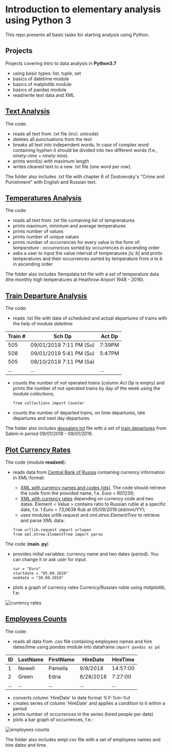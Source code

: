 # Introduction to elementary analysis using Python 3

This repo presents all basic tasks for starting analysis using Python.

## Projects

Projects covering intro to data analysis in **Python3.7**
- using basic types: list, tuple, set
- basics of datetime module
- basics of matplotlib module
- basics of pandas module
- read/write text data and XML

## [Text Analysis](https://github.com/LSIND/intro-to-python3-analysis/tree/master/TextAnalysis)

The code:
 - reads all text from .txt file (incl. unicode) 
 - deletes all punctuations from the text
 - breaks all text into independent words. In case of complex word containing hyphen it should be divided into two different words (f.e., *ninety-nine = ninety nine*).
 - prints word(s) with maximum length
 - writes cleaned text to a new .txt file (one word per row).

The folder also includes .txt file with chapter 6 of Dostoevsky's "Crime and Punishment" with English and Russian text.

## [Temperatures Analysis](https://github.com/LSIND/intro-to-python3-analysis/tree/master/TemperaturesAnalysis)

The code:
 - reads all text from .txt file containing list of tempreratures
 - prints maximum, minimum and average temperatures
 - prints number of values
 - prints number of unique values
 - prints number of occurrences for every value in the form of: *temperature : occurrences* sorted by occurrences in ascending order
 - asks a user to input the value interval of temperatures *[a; b]* and prints temperatures and their occurrences sorted by temperature from *a* to *b* in ascending order

The folder also includes 1tempdata.txt file with a set of temperature data (the monthly high temperatures at Heathrow Airport 1948 - 2016).

## [Train Departure Analysis](https://github.com/LSIND/intro-to-python3-analysis/tree/master/TrainDepAnalysis)
The code:
- reads .txt file with data of scheduled and actual departures of trains with the help of module *datetime*

| Train # | Sch Dp                    | Act Dp |
|---------|---------------------------|--------|
| 505     | 09/01/2019 7:11   PM (Su) | 7:39PM |
| 508     | 09/01/2019   5:41 PM (Su) | 5:47PM |
| 505     | 08/10/2019 7:11   PM (Sa) |        |
| ...     | ...                       | ...    |

- counts the number of not operated trains (column *Act Dp* is empty) and prints the number of not operated trains by day of the week using the module *collections*;

   `from collections import Counter`
- counts the number of departed trains, on time departures, late departures and next day departures.

The folder also includes [depsalem.txt](https://github.com/LSIND/intro-to-python3-analysis/blob/master/TrainDepAnalysis/depsalem.txt) file with a set of [train departures](https://juckins.net/amtrak_status/archive/html/history.php) from Salem in period 09/01/2018 - 09/01/2019.

## [Plot Currency Rates](https://github.com/LSIND/intro-to-python3-analysis/tree/master/PlotCurrencyRates "PlotCurrencyRates")
The code (module **readxml**):
 - reads data from [Central Bank of Russia](http://www.cbr.ru/development/SXML/) containing currency information in XML-format:
    * [XML with currency names and codes (ids)](http://www.cbr.ru/scripts/XML_val.asp?d=0). The code should retrieve the code from the provided name, f.e. Euro = R01239;
    * [XML with currency rates](http://www.cbr.ru/scripts/XML_dynamic.asp?date_req1=05/09/2019&date_req2=30/09/2019&VAL_NM_RQ=R01239) depending on currency code and two dates. Element < Value >  contains ratio to Russian ruble at a specific date, f.e. 1 Euro = 73,0638 Rub at 05/09/2019 (dd/mm/YY);
    * uses modules *urllib.request* and *xml.etree.ElementTree* to retrieve and parse XML data:
    
     `from urllib.request import urlopen`    
     `from xml.etree.ElementTree import parse`
    
The code (**main. py**)
- provides initial variables: currency name and two dates (period). You can change it or ask user for input.

     `cur = "Euro"`    
     `startdate = "05.09.2019"`    
     `enddate = "30.09.2019"`
- plots a graph of currency rates Currency/Russian ruble using *matplotlib*, f.e:

![currency rates](https://www.dropbox.com/s/zplryx10b7o7iqr/plotemplcount.PNG?dl=1)

## [Employees Counts](https://github.com/LSIND/intro-to-python3-analysis/tree/master/EmployeesCounts)

The code:
 - reads all data from .csv file containing employees names and hire dates/time using *pandas* module into dataframe
     `import pandas as pd`
    
| ID  | LastName | FirstName | HireDate  | HireTime |
|-----|----------|-----------|-----------|----------|
| 1   | Newell   | Pamella   | 9/9/2018  | 14:57:00 |
| 2   | Green    | Edna      | 8/28/2018 | 7:27:00  |
| ... | ...      |  ...      | ...       | ...      |

 - converts column 'HireDate' to date format *%Y-%m-%d*
 - creates series of column 'HireDate' and applies a condition to it within a period
 - prints number of occurrences in the series (hired people per date)
 - plots a bar graph of occurrences, f.e.:
 
![employees counts](https://ucc29a7063055539a0b61a845bb8.previews.dropboxusercontent.com/p/thumb/AAmtsPW3ngpx0jmaVSf-TAdEX_W5GgyJavvIf6vicdJ0vfJq5G4brdvjuz2onDxmO7DyVKTU9264cJFLB9zBV4M6-zevaX4iMhxZWPcuBOmGSZ76n3PAQJbcJrX7hPbH3Rgs5bTTzWHAJ-ZQCrGX_u6GY1pTKPP30qHTm0O8DOB-UMYzR-YxTFRbjNj7fq-uzARsvraK6EduW4jNFLFkve8GzIQcFcUBnMiCiSeaW9LZ_Z3Z0sg1eTVxA_l0xefhZc9A3XZ2ho09sb4knEk4lA2LUUSpn_Lzp7yKqJ6_0QmrywLE5k18bUxgHv1ski02J40djian-ggMhxpXaF9qEjZ0RuY8-iiPd5PMv3RM8yu-SmZyNwt5eKGlrwYZm8mVZMzvrWvaA7jG1HyOdOGkgb53/p.png?fv_content=true&size_mode=5)
 
The folder also includes empl.csv file with a set of employees names and hire dates and time.
